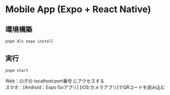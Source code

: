 # Mobile App (Expo + React Native)

## 環境構築

```bash
pnpm dlx expo install
```

## 実行

```bash
pnpm start
```

Web：ログの localhost:port番号 にアクセスする\
スマホ：[Android：Expo Goアプリ] [iOS:カメラアプリ]でQRコードを読み込む
